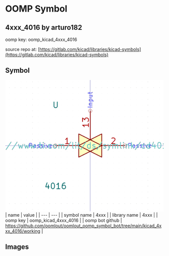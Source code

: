 # OOMP Symbol  
## 4xxx_4016  by arturo182  
  
oomp key: oomp_kicad_4xxx_4016  
  
source repo at: [https://gitlab.com/kicad/libraries/kicad-symbols](https://gitlab.com/kicad/libraries/kicad-symbols)  
## Symbol  
  
[![working.png](working_600.png)](working.png)  
| name | value | 
| --- | --- | 
| symbol name | 4xxx | 
| library name | 4xxx | 
| oomp key | oomp_kicad_4xxx_4016 | 
| oomp bot github | https://github.com/oomlout/oomlout_oomp_symbol_bot/tree/main/kicad_4xxx_4016/working | 
## Images  
